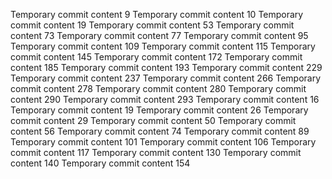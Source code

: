 Temporary commit content 9
Temporary commit content 10
Temporary commit content 19
Temporary commit content 53
Temporary commit content 73
Temporary commit content 77
Temporary commit content 95
Temporary commit content 109
Temporary commit content 115
Temporary commit content 145
Temporary commit content 172
Temporary commit content 185
Temporary commit content 193
Temporary commit content 229
Temporary commit content 237
Temporary commit content 266
Temporary commit content 278
Temporary commit content 280
Temporary commit content 290
Temporary commit content 293
Temporary commit content 16
Temporary commit content 19
Temporary commit content 26
Temporary commit content 29
Temporary commit content 50
Temporary commit content 56
Temporary commit content 74
Temporary commit content 89
Temporary commit content 101
Temporary commit content 106
Temporary commit content 117
Temporary commit content 130
Temporary commit content 140
Temporary commit content 154
